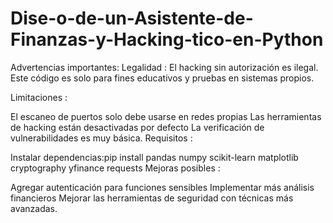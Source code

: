 # Dise-o-de-un-Asistente-de-Finanzas-y-Hacking-tico-en-Python
Advertencias importantes:
Legalidad : El hacking sin autorización es ilegal. Este código es solo para fines educativos y pruebas en sistemas propios.

Limitaciones :

El escaneo de puertos solo debe usarse en redes propias
Las herramientas de hacking están desactivadas por defecto
La verificación de vulnerabilidades es muy básica.
Requisitos :

Instalar dependencias:pip install pandas numpy scikit-learn matplotlib cryptography yfinance requests
Mejoras posibles :

Agregar autenticación para funciones sensibles
Implementar más análisis financieros
Mejorar las herramientas de seguridad con técnicas más avanzadas.

